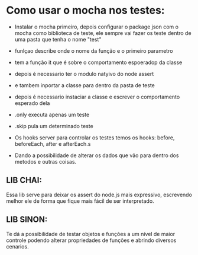 # Como usar o mocha nos testes:

* Instalar o mocha primeiro, depois configurar o package json com o mocha como biblioteca de teste, ele sempre vai fazer os teste dentro de uma pasta que tenha o nome "test"

* funlçao describe onde o nome da função e o primeiro parametro
* tem a função it que é sobre o comportamento espoeradop da classe
* depois é necessario ter o modulo natyivo do node assert
* e tambem inportar a classe para dentro da pasta de teste
* depois é necessario instaciar a classe e escrever o comportamento esperado dela
* .only executa apenas um teste
* .skip pula um determinado teste
* Os hooks server para controlar os testes temos os hooks: before, beforeEach, after e afterEach.s
* Dando a possibilidade de alterar os dados que vão para dentro dos metodos e outras coisas.

## LIB CHAI:
Essa lib serve para deixar os assert do node.js mais expressivo, escrevendo melhor ele de forma
que fique mais fácil de ser interpretado.

## LIB SINON:
Te dá a possibilidade de testar objetos e funções a um nível de maior controle
podendo alterar propriedades de funções e abrindo diversos cenarios.
